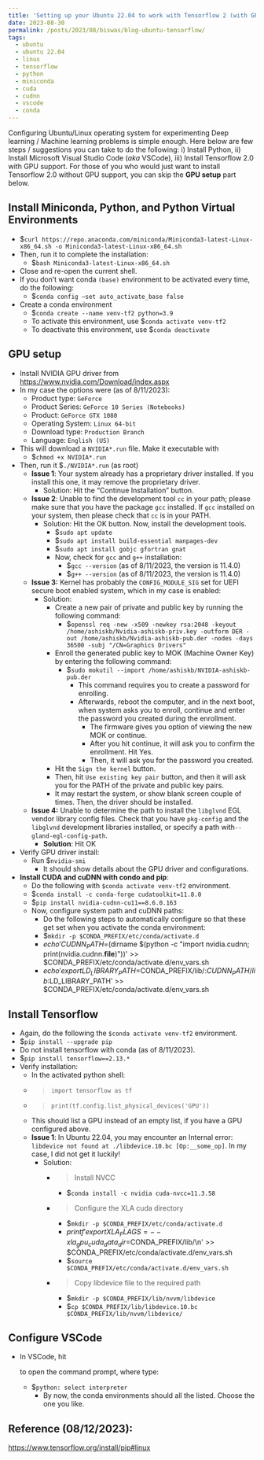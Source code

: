 ```yaml
---
title: 'Setting up your Ubuntu 22.04 to work with Tensorflow 2 (with GPU support)'
date: 2023-08-30
permalink: /posts/2023/08/biswas/blog-ubuntu-tensorflow/
tags:
  - ubuntu
  - ubuntu 22.04
  - linux
  - tensorflow
  - python
  - miniconda
  - cuda
  - cudnn
  - vscode
  - conda
---
```

Configuring Ubuntu/Linux operating system for experimenting Deep learning / Machine learning problems is simple enough. Here below are few steps / suggestions you can take to do the following: i) Install Python, ii) Install Microsoft Visual Studio Code (*aka* VSCode), iii) Install Tensorflow 2.0 with GPU support. For those of you who would just want to install Tensorflow 2.0 without GPU support, you can skip the **GPU setup** part below.

## Install Miniconda, Python, and Python Virtual Environments
  * $`curl https://repo.anaconda.com/miniconda/Miniconda3-latest-Linux-x86_64.sh -o Miniconda3-latest-Linux-x86_64.sh`
  * Then, run it to complete the installation:
      * $`bash Miniconda3-latest-Linux-x86_64.sh`
  * Close and re-open the current shell.
  * If you don’t want conda `(base)` environment to be activated every time, do the following:
      * $`conda config —set auto_activate_base false`
* Create a conda environment
  * $`conda create --name venv-tf2 python=3.9`
  * To activate this environment, use $`conda activate venv-tf2`
  * To deactivate this environment, use $`conda deactivate`

## GPU setup
  * Install NVIDIA GPU driver from https://www.nvidia.com/Download/index.aspx
  * In my case the options were (as of 8/11/2023): 
      * Product type: `GeForce`
      * Product Series: `GeForce 10 Series (Notebooks)`
      * Product: `GeForce GTX 1080`
      * Operating System: `Linux 64-bit`
      * Download type: `Production Branch`
      * Language: `English (US)`
  * This will download a `NVIDIA*.run` file. Make it executable with 
      * $`chmod +x NVIDIA*.run`
  * Then, run it $`./NVIDIA*.run` (as root)
      * **Issue 1**: Your system already has a proprietary driver installed. If you install this one, it may remove the proprietary driver.
          * Solution: Hit the “Continue Installation” button.
      * **Issue 2**: Unable to find the development tool `cc` in your path; please make sure that you have the package `gcc` installed. If `gcc` installed on your system, then please check that `cc` is in your PATH.
          * Solution: Hit the OK button. Now, install the development tools.
              * $`sudo apt update`
              * $`sudo apt install build-essential manpages-dev`
              * $`sudo apt install gobjc gfortran gnat`  
              * Now, check for `gcc` and `g++` installation:
                  * $`gcc --version` (as of 8/11/2023, the version is 11.4.0)
                  * $`g++ --version` (as of 8/11/2023, the version is 11.4.0)
      * **Issue 3:** Kernel has probably the `CONFIG_MODULE_SIG` set for UEFI secure boot enabled system, which in my case is enabled:
        * Solution: 
          * Create a new pair of private and public key by running the following command:
              * $`openssl req -new -x509 -newkey rsa:2048 -keyout /home/ashiskb/Nvidia-ashiskb-priv.key -outform DER -out /home/ashiskb/Nvidia-ashiskb-pub.der -nodes -days 36500 -subj "/CN=Graphics Drivers"`
          * Enroll the generated public key to MOK (Machine Owner Key) by entering the following command:
              * $`sudo mokutil --import /home/ashiskb/NVIDIA-ashiskb-pub.der`
                  * This command requires you to create a password for enrolling.
                  * Afterwards, reboot the computer, and in the next boot, when system asks you to enroll, continue and enter the password you created during the enrollment.
                      * The firmware gives you option of viewing the new MOK or continue.
                      * After you hit continue, it will ask you to confirm the enrollment. Hit Yes.
                      * Then, it will ask you for the password you created.
          * Hit the `Sign the kernel` button.
          * Then, hit `Use existing key pair` button, and then it will ask you for the PATH of the private and public key pairs.
          * It may restart the system, or show blank screen couple of times. Then, the driver should be installed.
      * **Issue 4:** Unable to determine the path to install the `libglvnd` EGL vendor library config files. Check that you have `pkg-config` and the `libglvnd` development libraries installed, or specify a path with`--gland-egl-config-path`.
          * **Solution**: Hit OK
  * Verify GPU driver install:
      * Run $`nvidia-smi`
          * It should show details about the GPU driver and configurations.
* **Install CUDA and cuDNN with condo and pip**:
  * Do the following with `$conda activate venv-tf2` environment.
  * $`conda install -c conda-forge cudatoolkit=11.8.0`
  * $`pip install nvidia-cudnn-cu11==8.6.0.163`
  * Now, configure system path and cuDNN paths:
      * Do the following steps to automatically configure so that these get set when you activate the conda environment:
      * $`mkdir -p $CONDA_PREFIX/etc/conda/activate.d`
      * $echo 'CUDNN_PATH=$(dirname $(python -c "import nvidia.cudnn; print(nvidia.cudnn.__file__)"))' >> $CONDA_PREFIX/etc/conda/activate.d/env_vars.sh
      * $echo 'export LD_LIBRARY_PATH=$CONDA_PREFIX/lib/:$CUDNN_PATH/lib:$LD_LIBRARY_PATH' >> $CONDA_PREFIX/etc/conda/activate.d/env_vars.sh
  
## Install Tensorflow
  * Again, do the following the `$conda activate venv-tf2` environment.
  * $`pip install --upgrade pip`
  * Do not install tensorflow with conda (as of 8/11/2023).
  * $`pip install tensorflow==2.13.*`
* Verify installation:
  * In the activated python shell:
  * >`import tensorflow as tf`
  * >`print(tf.config.list_physical_devices('GPU'))`
  * This should list a GPU instead of an empty list, if you have a GPU configured above.
  * **Issue 1**: In Ubuntu 22.04, you may encounter an Internal error: `libdevice not found at ./libdevice.10.bc [Op:__some_op]`. In my case, I did not get it luckily!
      * Solution: 
          * > Install NVCC
            * $`conda install -c nvidia cuda-nvcc=11.3.58`
          * > Configure the XLA cuda directory
            * $`mkdir -p $CONDA_PREFIX/etc/conda/activate.d`
            * $printf 'export XLA_FLAGS=--xla_gpu_cuda_data_dir=$CONDA_PREFIX/lib/\n' >> $CONDA_PREFIX/etc/conda/activate.d/env_vars.sh
            * $`source $CONDA_PREFIX/etc/conda/activate.d/env_vars.sh `
          * >Copy libdevice file to the required path
            * $`mkdir -p $CONDA_PREFIX/lib/nvvm/libdevice`
            * $`cp $CONDA_PREFIX/lib/libdevice.10.bc $CONDA_PREFIX/lib/nvvm/libdevice/`

## Configure VSCode
* In VSCode, hit <CTRL><SHIFT><p> to open the command prompt, where type:
  * $`python: select interpreter`
      * By now, the conda environments should all the listed. Choose the one you like.

## Reference (08/12/2023):
https://www.tensorflow.org/install/pip#linux